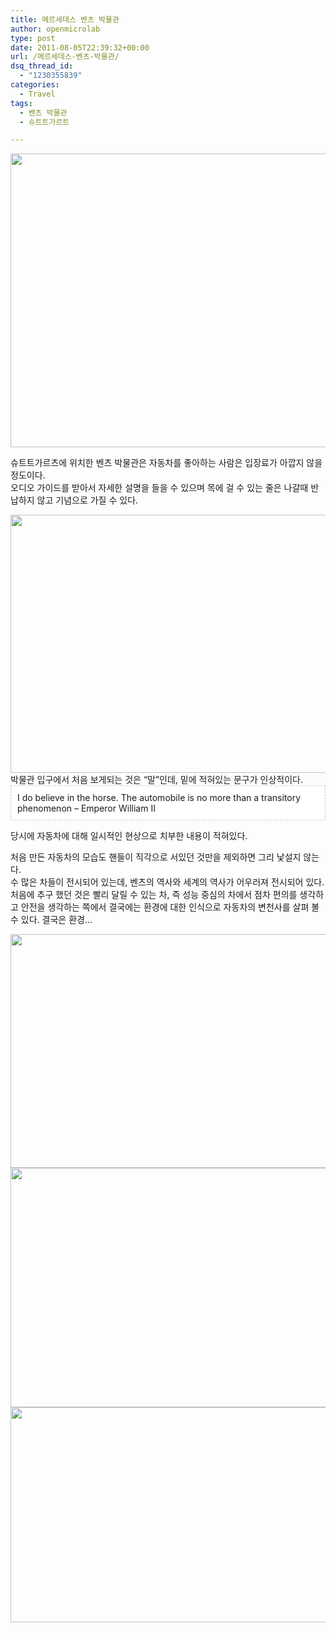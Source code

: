 ```yaml
---
title: 메르세데스 벤츠 박물관
author: openmicrolab
type: post
date: 2011-08-05T22:39:32+00:00
url: /메르세데스-벤츠-박물관/
dsq_thread_id:
  - "1230355839"
categories:
  - Travel
tags:
  - 벤츠 박물관
  - 슈트트가르트

---
```

<P style="MARGIN: 0px">
  <img loading="lazy" src="/images/1/cfile1.uf.126430564E3C6FB7181E89.jpg" class="aligncenter" width="550" height="470" alt="" filename="SAM_4047.jpg" filemime="image/jpeg" />
</P>

  


슈트트가르츠에 위치한 벤츠 박물관은 자동차를 좋아하는 사람은 입장료가 아깝지 않을 정도이다.  
오디오 가이드를 받아서 자세한 설명을 들을 수 있으며 목에 걸 수 있는 줄은 나갈때 반납하지 않고 기념으로 가질 수 있다.

<img loading="lazy" src="/images/1/cfile9.uf.145AB5514E3C6FEE0A0517.jpg" class="aligncenter" width="550" height="413" alt="" filename="SAM_3790.jpg" filemime="image/jpeg" />  
박물관 입구에서 처음 보게되는 것은 &#8220;말&#8221;인데, 밑에 적혀있는 문구가 인상적이다.

  
<DIV style="BORDER-BOTTOM: #cbcbcb 1px dashed; BORDER-LEFT: #cbcbcb 1px dashed; PADDING-BOTTOM: 10px; BACKGROUND-COLOR: #ffffff; PADDING-LEFT: 10px; PADDING-RIGHT: 10px; BORDER-TOP: #cbcbcb 1px dashed; BORDER-RIGHT: #cbcbcb 1px dashed; PADDING-TOP: 10px" class=txc-textbox>I do believe in the horse.  
The automobile is no more than a transitory phenomenon &#8211; Emperor William II  
</DIV>  


당시에 자동차에 대해 일시적인 현상으로 치부한 내용이 적혀있다.

처음 만든 자동차의 모습도 핸들이 직각으로 서있던 것만을 제외하면 그리 낯설지 않는다.  
수 많은 차들이 전시되어 있는데, 벤츠의 역사와 세계의 역사가 어우러져 전시되어 있다.  
처음에 추구 했던 것은 빨리 달릴 수 있는 차, 즉 성능 중심의 차에서 점차 편의를 생각하고 안전을 생각하는 쪽에서 결국에는 환경에 대한 인식으로 자동차의 변천사를 살펴 볼 수 있다. 결국은 환경…  


  


<P style="MARGIN: 0px">
  <img loading="lazy" src="/images/1/cfile3.uf.1919AA524E3C70C1146B67.jpg" class="aligncenter" width="550" height="374" alt="" filename="SAM_3883.jpg" filemime="image/jpeg" />
</P>

  


<P style="MARGIN: 0px">
  <img loading="lazy" src="/images/1/cfile28.uf.2019AA524E3C70C115621F.jpg" class="aligncenter" width="550" height="383" alt="" filename="SAM_3889.jpg" filemime="image/jpeg" />
</P>

  


<P style="MARGIN: 0px">
  <img loading="lazy" src="/images/1/cfile9.uf.1219AA524E3C70C2162211.jpg" class="aligncenter" width="550" height="344" alt="" filename="SAM_3969.jpg" filemime="image/jpeg" />
</P>
